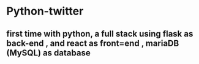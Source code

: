 # Python-twitter
## first time with python, a full stack using flask as back-end , and react as front=end , mariaDB (MySQL) as database
